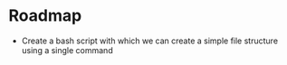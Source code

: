 # Roadmap

- Create a bash script with which we can create a simple file structure using a single command